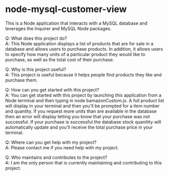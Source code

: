 # node-mysql-customer-view

This is a Node application that interacts with a MySQL database and leverages the Inquirer and MySQL Node packages.

Q: What does this project do?  
A: This Node application displays a list of products that are for sale in a database and allows users to purchase products. In addition, it allows users to specify how many units of a particular product they would like to purchase, as well as the total cost of their purchase. 

Q: Why is this project useful?  
A: This project is useful because it helps people find products they like and purchase them.  

Q: How can you get started with this project?  
A: You can get started with this project by launching this application from a Node terminal and then typing in node bamazonCustom.js. A full product list will display in your terminal and then you'll be prompted for a item number and quantity. If you request more units than are available in the database then an error will display letting you know that your purchase was not successful. If your purchase is successful the database stock quanitity will automatically update and you'll receive the total purchase price in your terminal.

Q: Where can you get help with my project?  
A: Please contact me if you need help with my project.

Q: Who maintains and contributes to the project?  
A: I am the only person that is currently maintaining and contributing to this project.

